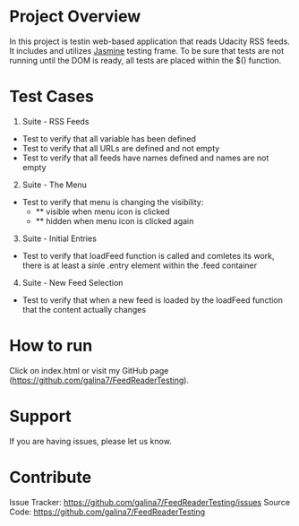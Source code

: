 # Project Overview

In this project is testin web-based application that reads Udacity RSS feeds. It includes and utilizes [Jasmine](http://jasmine.github.io/) testing frame. To be sure that tests are not running until the DOM is ready, all tests are placed within the $() function.

# Test Cases
1. Suite - RSS Feeds
  * Test to verify that all variable has been defined
  * Test to verify that all URLs are defined and not empty
  * Test to verify that all feeds have names defined and names are not empty

2. Suite - The Menu
  * Test to verify that menu is changing the visibility:
    - ** visible when menu icon is clicked
    - ** hidden when menu icon is clicked again

3. Suite - Initial Entries
  * Test to verify that loadFeed function is called and comletes its work, there is at least a sinle .entry element within the .feed container

4. Suite - New Feed Selection
  * Test to verify that when a new feed is loaded by the loadFeed function that the content actually changes

# How to run

Click on index.html or visit my GitHub page (https://github.com/galina7/FeedReaderTesting).

# Support

If you are having issues, please let us know.

# Contribute

Issue Tracker: https://github.com/galina7/FeedReaderTesting/issues
Source Code: https://github.com/galina7/FeedReaderTesting


